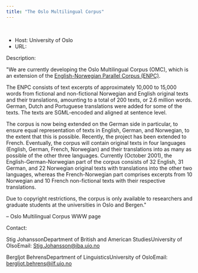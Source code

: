 ```yaml
---
title: "The Oslo Multilingual Corpus"
---
```




 
 


* Host: University of Oslo
* URL:


 Description:
 
 "We are currently developing the Oslo Multilingual Corpus (OMC), which is an extension
 of the [English-Norwegian Parallel Corpus (ENPC)](https://www.tei-c.org/activities/projects/the-english-norwegian-parallel-corpus/).
 
 The ENPC consists of text excerpts of approximately 10,000 to 15,000 words from fictional
 and non-fictional Norwegian and English original texts and their translations, amounting
 to a total of 200 texts, or 2.6 million words. German, Dutch and Portuguese translations
 were added for some of the texts. The texts are SGML-encoded and aligned at sentence
 level.
 
 The corpus is now being extended on the German side in particular, to ensure equal
 representation of texts in English, German, and Norwegian, to the extent that this
 is possible. Recently, the project has been extended to French. Eventually, the corpus
 will contain original texts in four languages (English, German, French, Norwegian)
 and their translations into as many as possible of the other three languages. Currently
 (October 2001), the English-German-Norwegian part of the corpus consists of 32 English,
 31 German, and 22 Norwegian original texts with translations into the other two languages,
 whereas the French-Norwegian part comprises excerpts from 10 Norwegian and 10 French
 non-fictional texts with their respective translations.
 
 Due to copyright restrictions, the corpus is only available to researchers and graduate
 students at the universities in Oslo and Bergen."
 
 – Oslo Multilingual Corpus WWW page
 
 Contact:
 
 
 Stig JohanssonDepartment of British and American StudiesUniversity of OlsoEmail: [Stig.Johansson@iba.uio.no](mailto:Stig.Johansson@ida.uio.no)

Bergljot BehrensDepartment of LinguisticsUniversity of OsloEmail: [bergljot.behrens@ilf.uio.no](mailto:bergljot.behrens@ilf.uio.no)


